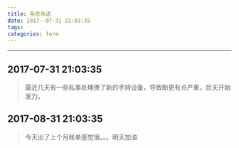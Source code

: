 ```yaml
---
title: 杂言杂语 
date: 2017--07-31 21:03:35
tags:
categories: form
---
```


------

## 2017-07-31 21:03:35

> 最近几天有一些私事处理换了新的手持设备，导致断更有点严重，后天开始发力。

## 2017-08-31 21:03:35

> 今天出了上个月账单感觉很。。。明天加油